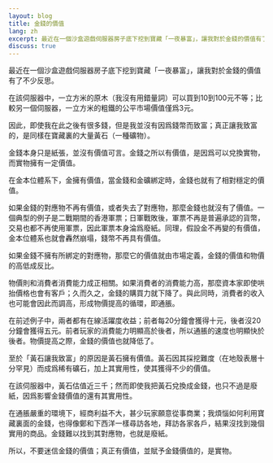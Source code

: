 ```yaml
---
layout: blog
title: 金錢的價值
lang: zh
excerpt: 最近在一個沙盒遊戲伺服器房子底下挖到寶藏「一夜暴富」，讓我對於金錢的價值有了不少反思。
discuss: true
---
```


最近在一個沙盒遊戲伺服器房子底下挖到寶藏「一夜暴富」，讓我對於金錢的價值有了不少反思。

在該伺服器中，一立方米的原木（我沒有用錯量詞）可以買到10到100元不等；比較另一個伺服器，一立方米的粗鐵的公平市場價值僅爲3元。

因此，即使我在此之後有很多錢，但是我並沒有因爲錢幣而致富；真正讓我致富的，是同樣在寶藏裏的大量黃石（一種礦物）。

金錢本身只是紙張，並沒有價值可言。金錢之所以有價值，是因爲可以兌換實物，而實物擁有一定價值。

在金本位體系下，金擁有價值，當金錢和金礦綁定時，金錢也就有了相對穩定的價值。

如果金錢的對應物不再有價值，或者失去了對應物，那麼金錢也就沒有了價值。一個典型的例子是二戰期間的香港軍票；日軍戰敗後，軍票不再是普遍承認的貨幣，交易也都不再使用軍票，因此軍票本身淪爲廢紙。同理，假設金不再變的有價值，金本位體系也就會轟然崩塌，錢幣不再具有價值。

如果金錢不擁有所綁定的對應物，那麼它的價值就由市場定義，金錢的價值和物價的高低成反比。

物價則和消費者消費能力成正相關。如果消費者的消費能力高，那麼資本家即使哄抬價格也會有客戶；久而久之，金錢的購買力就下降了。與此同時，消費者的收入也可能會因此而調高，形成物價提高的循環，即通脹。

在前述例子中，兩者都有在線活躍度收益；前者每20分鐘會獲得十元，後者沒20分鐘會獲得五元。前者玩家的消費能力明顯高於後者，所以通脹的速度也明顯快於後者。物價提高之際，金錢的價值也就降低了。

至於「黃石讓我致富」的原因是黃石擁有價值。黃石因其採挖難度（在地殼表層十分罕見）而成爲稀有礦石，加上其實用性，使其獲得不少的價值。

在該伺服器中，黃石估值近三千；然而即使我把黃石兌換成金錢，也只不過是廢紙，因爲影響金錢價值的還有其實用性。

在通脹嚴重的環境下，經商利益不大，甚少玩家願意從事商業；我煩惱如何利用寶藏裏面的金錢，也得像鄭和下西洋一樣尋訪各地，拜訪各家各戶，結果沒找到幾個實用的商品。金錢難以找到其對應物，也就是廢紙。

所以，不要迷信金錢的價值；真正有價值，並賦予金錢價值的，是實物。
